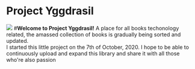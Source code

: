 
#                                                     Project Yggdrasil                                        
![](https://upload.wikimedia.org/wikipedia/commons/8/8d/The_Ash_Yggdrasil_by_Friedrich_Wilhelm_Heine.jpg)
#**Welcome to Project Yggdrasil!** 
A place for all books techonology related, the amassed collection of books is gradually being sorted and updated.  
I started this little project on the 7th of October, 2020.
I hope to be able to continuously upload and expand this library and share it with all those who're also passion
